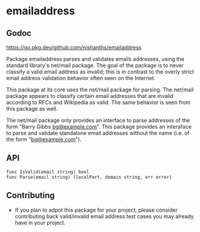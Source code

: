 # emailaddress

## Godoc

https://go.pkg.dev/github.com/nishanths/emailaddress

Package emailaddress parses and validates emails addresses, using the
standard library's net/mail package. The goal of the package is to never
classify a valid email address as invalid; this is in contrast to the overly
strict email address validation behavior often seen on the Internet.

This package at its core uses the net/mail package for parsing. The net/mail
package appears to classify certain email addresses that are invalid
according to RFCs and Wikipedia as valid. The same behavior is seen from
this package as well.

The net/mail package only provides an interface to parse addresses of the
form "Barry Gibbs <bg@example.com>". This package provides an interaface to
parse and validate standalone email addresses without the name (i.e. of the
form "bg@example.com").

## API

```
func IsValid(email string) bool
func Parse(email string) (localPart, domain string, err error)
```

## Contributing

* If you plan to adpot this package for your project, please consider
  contributing back valid/invalid email address test cases you may already
  have in your project.
